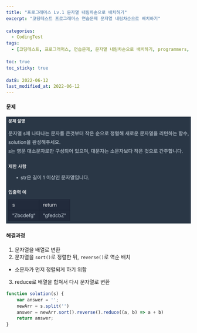 ```yaml
---
title: "프로그래머스 Lv.1 문자열 내림차순으로 배치하기"
excerpt: "코딩테스트 프로그래머스 연습문제 문자열 내림차순으로 배치하기"

categories:
  - CodingTest
tags:
  - [코딩테스트, 프로그래머스, 연습문제, 문자열 내림차순으로 배치하기, programmers, codingtest, 코딩테스트 연습]

toc: true
toc_sticky: true
 
dat8: 2022-06-12
last_modified_at: 2022-06-12
---
```


#### 문제
![25](/assets/images/25.png)

#### 해결과정
1. 문자열을 배열로 변환
2. 문자열을 `sort()`로 정렬한 뒤, `reverse()`로 역순 배치
  * 소문자가 먼저 정렬되게 하기 위함
3. reduce로 배열을 합쳐서 다시 문자열로 변환

```javascript
function solution(s) {
    var answer = '';
    newArr = s.split('')
    answer = newArr.sort().reverse().reduce((a, b) => a + b)
    return answer;
}
```

